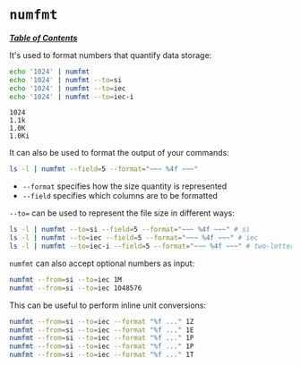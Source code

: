 # `numfmt`

[***Table of Contents***](/README.md)

It's used to format numbers that quantify data storage:

```bash
echo '1024' | numfmt
echo '1024' | numfmt --to=si
echo '1024' | numfmt --to=iec
echo '1024' | numfmt --to=iec-i
```

```
1024
1.1k
1.0K
1.0Ki
```

It can also be used to format the output of your commands:

```bash
ls -l | numfmt --field=5 --format="~~~ %4f ~~~"
```

- `--format` specifies how the size quantity is represented
- `--field` specifies which columns are to be formatted

`--to=` can be used to represent the file size in different ways:

```bash
ls -l | numfmt --to=si --field=5 --format="~~~ %4f ~~~" # si
ls -l | numfmt --to=iec --field=5 --format="~~~ %4f ~~~" # iec
ls -l | numfmt --to=iec-i --field=5 --format="~~~ %4f ~~~" # two-letter iec
```

`numfmt` can also accept optional numbers as input:

```bash
numfmt --from=si --to=iec 1M
numfmt --from=si --to=iec 1048576
```

This can be useful to perform inline unit conversions:

```bash
numfmt --from=si --to=iec --format "%f ..." 1Z
numfmt --from=si --to=iec --format "%f ..." 1E
numfmt --from=si --to=iec --format "%f ..." 1P
numfmt --from=si --to=iec --format "%f ..." 1P
numfmt --from=si --to=iec --format "%f ..." 1T
```
